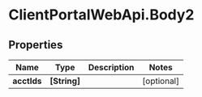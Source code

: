 # ClientPortalWebApi.Body2

## Properties
Name | Type | Description | Notes
------------ | ------------- | ------------- | -------------
**acctIds** | **[String]** |  | [optional] 


